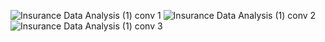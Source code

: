 ![Insurance Data Analysis (1) conv 1](https://github.com/user-attachments/assets/fae9dee8-0de4-48a4-9498-fa0c3e04f2bc)
![Insurance Data Analysis (1) conv 2](https://github.com/user-attachments/assets/659d4950-41c2-42be-9a79-10e4386f319d)
![Insurance Data Analysis (1) conv 3](https://github.com/user-attachments/assets/fd2d10ae-96c4-4e6b-b537-6676188b8d54)
